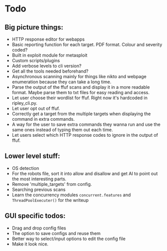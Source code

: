 # Todo

## Big picture things:
- HTTP response editor for webapps
- Basic reporting function for each target. PDF format. Colour and severity coded?
- Built in exploit module for metasploit
- Custom scripts/plugins
- Add verbose levels to cli version?
- Get all the tools needed beforehand?
- Asynchronous scanning mainly for things like nikto and webpage enumeration because they can take a long time.
- Parse the output of the ffuf scans and display it in a more readable format. Maybe parse them to txt files for easy reading and access.
- Let user choose their wordlist for ffuf. Right now it's hardcoded in ripley_cli.py.
- Let user opt out of ffuf.
- Correctly get a target from the multiple targets when displaying the command in extra commands.
- A way for the user to save extra commands they wanna run and use the same ones instead of typing them out each time.
- Let users select which HTTP response codes to ignore in the output of ffuf.

## Lower level stuff:
- OS detection
- For the robots file, sort it into allow and disallow and get AI to point out the most interesting parts. 
- Remove 'multiple_targets' from config.
- Searching previous scans
- Learn the concurrency modules `concurrent.features` and `ThreadPoolExecuter()` for the writeup

## GUI specific todos:
- Drag and drop config files
- The option to save configs and reuse them
- Better way to select/input options to edit the config file
- Make it look nice.